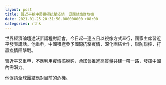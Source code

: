 ```yaml
---
layout: post
title: 習近平稱中國積極抗擊疫情　促團結應對危機
date: 2021-01-25 20:31:50.000000000 +08:00
categories: rthk
---
```


世界經濟論壇達沃斯議程對話會，今日起一連五日以視像方式舉行，國家主席習近平發表講話。他重申，中國積極參予國際抗擊疫情，深化團結合作，聯防聯控，打贏疫情阻擊戰。

習近平又重申，不應利用疫情搞脫鈎，承諾會推進高質量共建一帶一路，發揮中國內需潛力。

他促請全球團結應對目前的危機。
